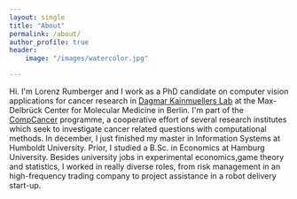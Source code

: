 ```yaml
---
layout: single
title: "About"
permalink: /about/
author_profile: true
header:
    image: "/images/watercolor.jpg"

---
```


Hi. I'm Lorenz Rumberger and I work as a PhD candidate on computer vision applications for cancer research in [Dagmar Kainmuellers Lab](https://www.mdc-berlin.de/de/kainmueller) at the Max-Delbrück Center for Molecular Medicine in Berlin. I'm part of the [CompCancer](http://comp-cancer.de/) programme, a cooperative effort of several research institutes which seek to investigate cancer related questions with computational methods. In december, I just finished my master in Information Systems at Humboldt University. Prior, I studied a B.Sc. in Economics at Hamburg University. Besides university jobs in experimental economics,game theory and statistics, I worked in really diverse roles, from risk management in an high-frequency trading company to project assistance in a robot delivery start-up. 